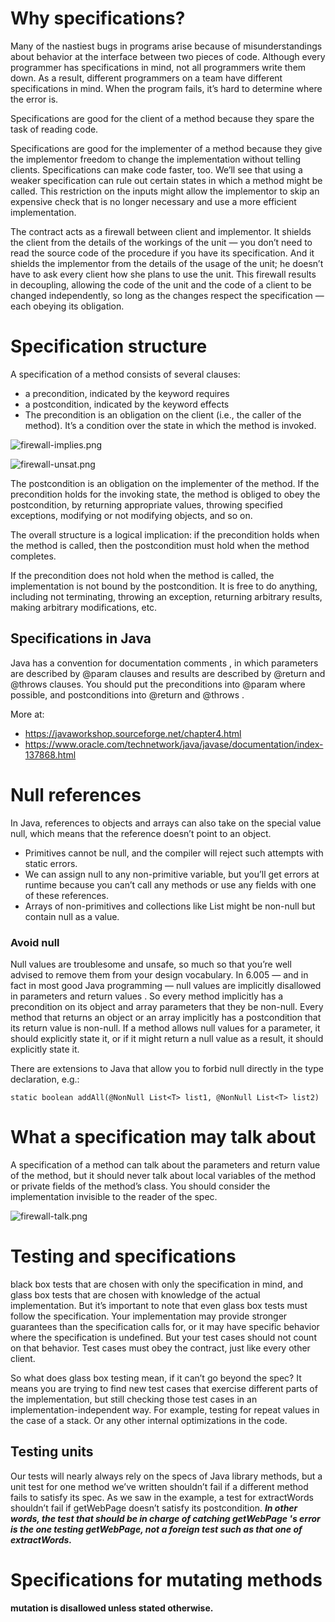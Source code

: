 # Why specifications?

Many of the nastiest bugs in programs arise because of misunderstandings about behavior at the interface between two pieces of code. Although every programmer has specifications in mind, not all programmers write them down. As a result, different programmers on a team have different specifications in mind. When the program fails, it’s hard to determine where the error is.

Specifications are good for the client of a method because they spare the task of reading code.

Specifications are good for the implementer of a method because they give the implementor freedom to change the implementation without telling clients. Specifications can make code faster, too. We’ll see that using a weaker specification can rule out certain states in which a method might be called. This restriction on the inputs might allow the implementor to skip an expensive check that is no longer necessary and use a more efficient implementation.

The contract acts as a firewall between client and implementor. It shields the client from the details of the workings of the unit — you don’t need to read the source code of the procedure if you have its specification. And it shields the implementor from the details of the usage of the unit; he doesn’t have to ask every client how she plans to use the unit. This firewall results in decoupling, allowing the code of the unit and the code of a client to be changed independently, so long as the changes respect the specification — each obeying its obligation.

# Specification structure

A specification of a method consists of several clauses:

- a precondition, indicated by the keyword requires
- a postcondition, indicated by the keyword effects
- The precondition is an obligation on the client (i.e., the caller of the method). It’s a condition over the state in which the method is invoked.

![firewall-implies.png](../_resources/firewall-implies-1.png)

![firewall-unsat.png](../_resources/firewall-unsat-1.png)

The postcondition is an obligation on the implementer of the method. If the precondition holds for the invoking state, the method is obliged to obey the postcondition, by returning appropriate values, throwing specified exceptions, modifying or not modifying objects, and so on.

The overall structure is a logical implication: if the precondition holds when the method is called, then the postcondition must hold when the method completes.

If the precondition does not hold when the method is called, the implementation is not bound by the postcondition. It is free to do anything, including not terminating, throwing an exception, returning arbitrary results, making arbitrary modifications, etc.

## Specifications in Java

Java has a convention for documentation comments , in which parameters are described by @param clauses and results are described by @return and @throws clauses. You should put the preconditions into @param where possible, and postconditions into @return and @throws .

More at:

- https://javaworkshop.sourceforge.net/chapter4.html
- https://www.oracle.com/technetwork/java/javase/documentation/index-137868.html

# Null references

In Java, references to objects and arrays can also take on the special value null, which means that the reference doesn’t point to an object.

- Primitives cannot be null, and the compiler will reject such attempts with static errors.
- We can assign null to any non-primitive variable, but you’ll get errors at runtime because you can’t call any methods or use any fields with one of these references.
- Arrays of non-primitives and collections like List might be non-null but contain null as a value.

### Avoid null

Null values are troublesome and unsafe, so much so that you’re well advised to remove them from your design vocabulary. In 6.005 — and in fact in most good Java programming — null values are implicitly disallowed in parameters and return values . So every method implicitly has a precondition on its object and array parameters that they be non-null. Every method that returns an object or an array implicitly has a postcondition that its return value is non-null. If a method allows null values for a parameter, it should explicitly state it, or if it might return a null value as a result, it should explicitly state it.

There are extensions to Java that allow you to forbid null directly in the type declaration, e.g.:

```
static boolean addAll(@NonNull List<T> list1, @NonNull List<T> list2)
```

# What a specification may talk about

A specification of a method can talk about the parameters and return value of the method, but it should never talk about local variables of the method or private fields of the method’s class. You should consider the implementation invisible to the reader of the spec.

![firewall-talk.png](../_resources/firewall-talk-1.png)

# Testing and specifications

black box tests that are chosen with only the specification in mind, and glass box tests that are chosen with knowledge of the actual implementation. But it’s important to note that even glass box tests must follow the specification. Your implementation may provide stronger guarantees than the specification calls for, or it may have specific behavior where the specification is undefined. But your test cases should not count on that behavior. Test cases must obey the contract, just like every other client.

So what does glass box testing mean, if it can’t go beyond the spec? It means you are trying to find new test cases that exercise different parts of the implementation, but still checking those test cases in an implementation-independent way. For example, testing for repeat values in the case of a stack. Or any other internal optimizations in the code.

## Testing units

Our tests will nearly always rely on the specs of Java library methods, but a unit test for one method we’ve written shouldn’t fail if a different method fails to satisfy its spec. As we saw in the example, a test for extractWords shouldn’t fail if getWebPage doesn’t satisfy its postcondition. ***In other words, the test that should be in charge of catching getWebPage 's error is the one testing getWebPage, not a foreign test such as that one of extractWords.***

# Specifications for mutating methods

#### mutation is disallowed unless stated otherwise.